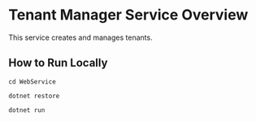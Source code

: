 # Tenant Manager Service Overview

This service creates and manages tenants.

## How to Run Locally

`cd WebService`

`dotnet restore`

`dotnet run`